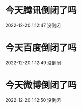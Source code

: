 # 今天腾讯倒闭了吗

2022-12-20 1:12:47 没倒闭

# 今天百度倒闭了吗

2022-12-20 1:12:49 没倒闭

# 今天微博倒闭了吗

2022-12-20 1:12:50 没倒闭

